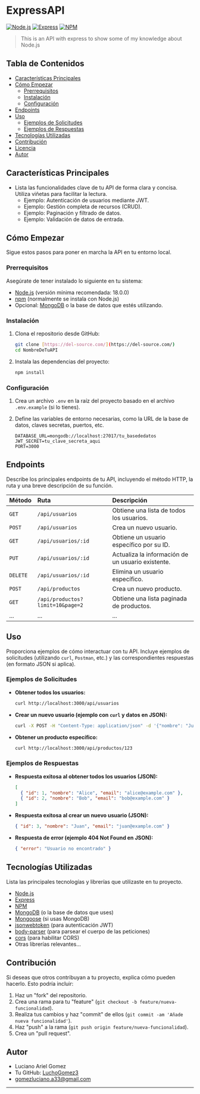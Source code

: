 # ExpressAPI

[![Node.js](https://img.shields.io/badge/node.js-^18.0.0-green.svg)](https://nodejs.org/)
[![Express](https://img.shields.io/badge/express-^5.1.0-blue.svg)](https://expressjs.com/)
[![NPM](https://img.shields.io/badge/npm-^9.0.0-red.svg)](https://www.npmjs.com/)

> This is an API with express to show some of my knowledge about Node.js

## Tabla de Contenidos

- [Características Principales](#características-principales)
- [Cómo Empezar](#cómo-empezar)
  - [Prerrequisitos](#prerrequisitos)
  - [Instalación](#instalación)
  - [Configuración](#configuración)
- [Endpoints](#endpoints)
- [Uso](#uso)
  - [Ejemplos de Solicitudes](#ejemplos-de-solicitudes)
  - [Ejemplos de Respuestas](#ejemplos-de-respuestas)
- [Tecnologías Utilizadas](#tecnologías-utilizadas)
- [Contribución](#contribución)
- [Licencia](#licencia)
- [Autor](#autor)

## Características Principales

- Lista las funcionalidades clave de tu API de forma clara y concisa. Utiliza viñetas para facilitar la lectura.
  - Ejemplo: Autenticación de usuarios mediante JWT.
  - Ejemplo: Gestión completa de recursos (CRUD).
  - Ejemplo: Paginación y filtrado de datos.
  - Ejemplo: Validación de datos de entrada.

## Cómo Empezar

Sigue estos pasos para poner en marcha la API en tu entorno local.

### Prerrequisitos

Asegúrate de tener instalado lo siguiente en tu sistema:

- [Node.js](https://nodejs.org/) (versión mínima recomendada: 18.0.0)
- [npm](https://www.npmjs.com/) (normalmente se instala con Node.js)
- Opcional: [MongoDB](https://www.mongodb.com/) o la base de datos que estés utilizando.

### Instalación

1.  Clona el repositorio desde GitHub:

    ```bash
    git clone [https://del-source.com/](https://del-source.com/)
    cd NombreDeTuAPI
    ```

2.  Instala las dependencias del proyecto:
    ```bash
    npm install
    ```

### Configuración

1.  Crea un archivo `.env` en la raíz del proyecto basado en el archivo `.env.example` (si lo tienes).
2.  Define las variables de entorno necesarias, como la URL de la base de datos, claves secretas, puertos, etc.

    ```env
    DATABASE_URL=mongodb://localhost:27017/tu_basededatos
    JWT_SECRET=tu_clave_secreta_aqui
    PORT=3000
    ```

## Endpoints

Describe los principales endpoints de tu API, incluyendo el método HTTP, la ruta y una breve descripción de su función.

| Método   | Ruta                             | Descripción                                       |
| :------- | :------------------------------- | :------------------------------------------------ |
| `GET`    | `/api/usuarios`                  | Obtiene una lista de todos los usuarios.          |
| `POST`   | `/api/usuarios`                  | Crea un nuevo usuario.                            |
| `GET`    | `/api/usuarios/:id`              | Obtiene un usuario específico por su ID.          |
| `PUT`    | `/api/usuarios/:id`              | Actualiza la información de un usuario existente. |
| `DELETE` | `/api/usuarios/:id`              | Elimina un usuario específico.                    |
| `POST`   | `/api/productos`                 | Crea un nuevo producto.                           |
| `GET`    | `/api/productos?limit=10&page=2` | Obtiene una lista paginada de productos.          |
| ...      | ...                              | ...                                               |

## Uso

Proporciona ejemplos de cómo interactuar con tu API. Incluye ejemplos de solicitudes (utilizando `curl`, `Postman`, etc.) y las correspondientes respuestas (en formato JSON si aplica).

### Ejemplos de Solicitudes

- **Obtener todos los usuarios:**

  ```bash
  curl http://localhost:3000/api/usuarios
  ```

- **Crear un nuevo usuario (ejemplo con `curl` y datos en JSON):**

  ```bash
  curl -X POST -H "Content-Type: application/json" -d '{"nombre": "Juan", "email": "juan@example.com"}' http://localhost:3000/api/usuarios
  ```

- **Obtener un producto específico:**
  ```bash
  curl http://localhost:3000/api/productos/123
  ```

### Ejemplos de Respuestas

- **Respuesta exitosa al obtener todos los usuarios (JSON):**

  ```json
  [
    { "id": 1, "nombre": "Alice", "email": "alice@example.com" },
    { "id": 2, "nombre": "Bob", "email": "bob@example.com" }
  ]
  ```

- **Respuesta exitosa al crear un nuevo usuario (JSON):**

  ```json
  { "id": 3, "nombre": "Juan", "email": "juan@example.com" }
  ```

- **Respuesta de error (ejemplo 404 Not Found en JSON):**
  ```json
  { "error": "Usuario no encontrado" }
  ```

## Tecnologías Utilizadas

Lista las principales tecnologías y librerías que utilizaste en tu proyecto.

- [Node.js](https://nodejs.org/)
- [Express](https://expressjs.com/)
- [NPM](https://www.npmjs.com/)
- [MongoDB](https://www.mongodb.com/) (o la base de datos que uses)
- [Mongoose](https://mongoosejs.com/) (si usas MongoDB)
- [jsonwebtoken](https://www.npmjs.com/package/jsonwebtoken) (para autenticación JWT)
- [body-parser](https://www.npmjs.com/package/body-parser) (para parsear el cuerpo de las peticiones)
- [cors](https://www.npmjs.com/package/cors) (para habilitar CORS)
- Otras librerías relevantes...

## Contribución

Si deseas que otros contribuyan a tu proyecto, explica cómo pueden hacerlo. Esto podría incluir:

1.  Haz un "fork" del repositorio.
2.  Crea una rama para tu "feature" (`git checkout -b feature/nueva-funcionalidad`).
3.  Realiza tus cambios y haz "commit" de ellos (`git commit -am 'Añade nueva funcionalidad'`).
4.  Haz "push" a la rama (`git push origin feature/nueva-funcionalidad`).
5.  Crea un "pull request".

## Autor

- Luciano Ariel Gomez
- Tu GitHub: [LuchoGomez3](https://github.com/LuchoGomez3)
- gomezluciano.a33@gmail.com

---
